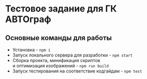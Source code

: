 # Тестовое задание для ГК АВТОграф

## Основные команды для работы
- Установка - `npm i`
- Запуск локального сервера для разработки - `npm start`
- Сборка проекта, минификация скриптов <br>
и оптимизация изображений - `npm run build`
- Запуск тестирования на соответствие кодгайдам - `npm test`
